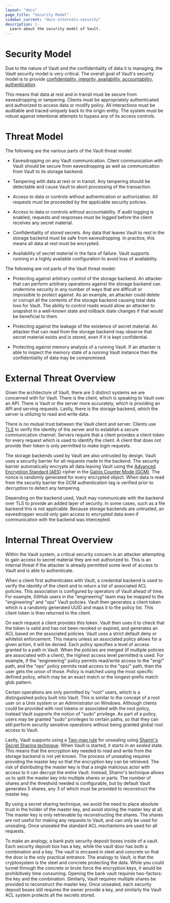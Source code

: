```yaml
---
layout: "docs"
page_title: "Security Model"
sidebar_current: "docs-internals-security"
description: |-
  Learn about the security model of Vault.
---
```


# Security Model

Due to the nature of Vault and the confidentiality of data it is managing,
the Vault security model is very critical. The overall goal of Vault's security
model is to provide [confidentiality, integrity, availability, accountability,
authentication](https://en.wikipedia.org/wiki/Information_security).

This means that data at rest and in transit must be secure from eavesdropping
or tampering. Clients must be appropriately authenticated and authorized
to access data or modify policy. All interactions must be auditable and traced
uniquely back to the origin entity. The system must be robust against intentional
attempts to bypass any of its access controls.

# Threat Model

The following are the various parts of the Vault threat model:

* Eavesdropping on any Vault communication. Client communication with Vault
  should be secure from eavesdropping as well as communication from Vault to
  its storage backend.

* Tampering with data at rest or in transit. Any tampering should be detectable
  and cause Vault to abort processing of the transaction.

* Access to data or controls without authentication or authorization. All requests
  must be proceeded by the applicable security policies.

* Access to data or controls without accountability. If audit logging
  is enabled, requests and responses must be logged before the client receives
  any secret material.

* Confidentiality of stored secrets. Any data that leaves Vault to rest in the
  storage backend must be safe from eavesdropping. In practice, this means all
  data at rest must be encrypted.

* Availability of secret material in the face of failure. Vault supports
  running in a highly available configuration to avoid loss of availability.

The following are not parts of the Vault threat model:

* Protecting against arbitrary control of the storage backend. An attacker
  that can perform arbitrary operations against the storage backend can
  undermine security in any number of ways that are difficult or impossible to protect
  against. As an example, an attacker could delete or corrupt all the contents
  of the storage backend causing total data loss for Vault. The ability to control
  reads would allow an attacker to snapshot in a well-known state and rollback state
  changes if that would be beneficial to them.

* Protecting against the leakage of the existence of secret material. An attacker
  that can read from the storage backend may observe that secret material exists
  and is stored, even if it is kept confidential.

* Protecting against memory analysis of a running Vault. If an attacker is able
  to inspect the memory state of a running Vault instance then the confidentiality
  of data may be compromised.

# External Threat Overview

Given the architecture of Vault, there are 3 distinct systems we are concerned with
for Vault. There is the client, which is speaking to Vault over an API. There is Vault
or the server more accurately, which is providing an API and serving requests. Lastly,
there is the storage backend, which the server is utilizing to read and write data.

There is no mutual trust between the Vault client and server. Clients use
[TLS](https://en.wikipedia.org/wiki/Transport_Layer_Security) to verify the identity
of the server and to establish a secure communication channel. Servers require that
a client provides a client token for every request which is used to identify the client.
A client that does not provide their token is only permitted to make login requests.

The storage backends used by Vault are also untrusted by design. Vault uses a security
barrier for all requests made to the backend. The security barrier automatically encrypts
all data leaving Vault using the [Advanced Encryption Standard (AES)](https://en.wikipedia.org/wiki/Advanced_Encryption_Standard)
cipher in the [Galois Counter Mode (GCM)](https://en.wikipedia.org/wiki/Galois/Counter_Mode).
The nonce is randomly generated for every encrypted object. When data is read from the
security barrier the GCM authentication tag is verified prior to decryption to detect
any tampering.

Depending on the backend used, Vault may communicate with the backend over TLS
to provide an added layer of security. In some cases, such as a file backend this
is not applicable. Because storage backends are untrusted, an eavesdropper would
only gain access to encrypted data even if communication with the backend was intercepted.

# Internal Threat Overview

Within the Vault system, a critical security concern is an attacker attempting
to gain access to secret material they are not authorized to. This is an internal
threat if the attacker is already permitted some level of access to Vault and is
able to authenticate.

When a client first authenticates with Vault, a credential backend is used to
verify the identity of the client and to return a list of associated ACL policies.
This association is configured by operators of Vault ahead of time. For example,
GitHub users in the "engineering" team may be mapped to the "engineering" and "ops"
Vault policies. Vault then generates a client token which is a randomly generated
UUID and maps it to the policy list. This client token is then returned to the client.

On each request a client provides this token. Vault then uses it to check that the token
is valid and has not been revoked or expired, and generates an ACL based on the associated
policies. Vault uses a strict default deny or whitelist enforcement. This means unless
an associated policy allows for a given action, it will be denied. Each policy specifies
a level of access granted to a path in Vault. When the policies are merged (if multiple
policies are associated with a client), the highest access level permitted is used.
For example, if the "engineering" policy permits read/write access to the "eng/" path,
and the "ops" policy permits read access to the "ops/" path, then the user gets the
union of those. Policy is matched using the most specific defined policy, which may be
an exact match or the longest-prefix match glob pattern.

Certain operations are only permitted by "root" users, which is a distinguished
policy built into Vault. This is similar to the concept of a root user on a Unix system
or an Administrator on Windows. Although clients could be provided with root tokens
or associated with the root policy, instead Vault supports the notion of "sudo" privilege.
As part of a policy, users may be granted "sudo" privileges to certain paths, so that
they can still perform security sensitive operations without being granted global
root access to Vault.

Lastly, Vault supports using a [Two-man rule](https://en.wikipedia.org/wiki/Two-man_rule) for
unsealing using [Shamir's Secret Sharing technique](https://en.wikipedia.org/wiki/Shamir's_Secret_Sharing).
When Vault is started, it starts in an _sealed_ state. This means that the encryption key
needed to read and write from the storage backend is not yet known. The process of unsealing
requires providing the master key so that the encryption key can be retrieved. The risk of distributing
the master key is that a single malicious actor with access to it can decrypt the entire
Vault. Instead, Shamir's technique allows us to split the master key into multiple shares or parts.
The number of shares and the threshold needed is configurable, but by default Vault generates
5 shares, any 3 of which must be provided to reconstruct the master key.

By using a secret sharing technique, we avoid the need to place absolute trust in the holder
of the master key, and avoid storing the master key at all. The master key is only
retrievable by reconstructing the shares. The shares are not useful for making any requests
to Vault, and can only be used for unsealing. Once unsealed the standard ACL mechanisms
are used for all requests.

To make an analogy, a bank puts security deposit boxes inside of a vault.
Each security deposit box has a key, while the vault door has both a combination and a key.
The vault is encased in steel and concrete so that the door is the only practical entrance.
The analogy to Vault, is that the cryptosystem is the steel and concrete protecting the data.
While you could tunnel through the concrete or brute force the encryption keys, it would be
prohibitively time consuming. Opening the bank vault requires two-factors: the key and the combination.
Similarly, Vault requires multiple shares be provided to reconstruct the master key.
Once unsealed, each security deposit boxes still requires the owner provide a key, and similarly
the Vault ACL system protects all the secrets stored.
